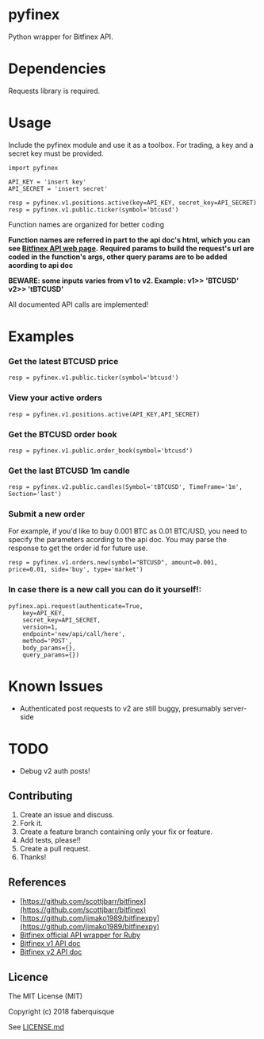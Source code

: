 pyfinex
======
Python wrapper for Bitfinex API.

Dependencies
======
Requests library is required.

Usage
======

Include the pyfinex module and use it as a toolbox. For trading, a key and a secret key must be provided.

	import pyfinex

    API_KEY = 'insert key'
    API_SECRET = 'insert secret'

	resp = pyfinex.v1.positions.active(key=API_KEY, secret_key=API_SECRET)
    resp = pyfinex.v1.public.ticker(symbol='btcusd')

Function names are organized for better coding

**Function names are referred in part to the api doc's html, which you can see [Bitfinex API web page](http://docs.bitfinex.com/).**
**Required params to build the request's url are coded in the function's args, other query params are to be added acording to api doc**

**BEWARE: some inputs varies from v1 to v2. Example: v1>> 'BTCUSD' v2>> 'tBTCUSD'**

All documented API calls are implemented!

Examples
======

### Get the latest BTCUSD price
	resp = pyfinex.v1.public.ticker(symbol='btcusd')
### View your active orders
    resp = pyfinex.v1.positions.active(API_KEY,API_SECRET)
### Get the BTCUSD order book
    resp = pyfinex.v1.public.order_book(symbol='btcusd')
### Get the last BTCUSD 1m candle 
    resp = pyfinex.v2.public.candles(Symbol='tBTCUSD', TimeFrame='1m', Section='last')
### Submit a new order
For example, if you'd like to buy 0.001 BTC as 0.01 BTC/USD, you need to specify the parameters acording to the api doc. You may parse the response to get the order id for future use.

	resp = pyfinex.v1.orders.new(symbol="BTCUSD", amount=0.001, price=0.01, side='buy', type='market')

### In case there is a new call you can do it yourself!:
    pyfinex.api.request(authenticate=True, 
        key=API_KEY, 
        secret_key=API_SECRET, 
        version=1, 
        endpoint='new/api/call/here', 
        method='POST', 
        body_params={}, 
        query_params={})

Known Issues
======
- Authenticated post requests to v2 are still buggy, presumably server-side

TODO
=====
- Debug v2 auth posts!


## Contributing

1. Create an issue and discuss.
1. Fork it.
1. Create a feature branch containing only your fix or feature.
1. Add tests, please!!
1. Create a pull request.
1. Thanks!

## References
- [https://github.com/scottjbarr/bitfinex](https://github.com/scottjbarr/bitfinex)
- [https://github.com/jimako1989/bitfinexpy](https://github.com/jimako1989/bitfinexpy)
- [Bitfinex official API wrapper for Ruby](https://github.com/bitfinexcom/bitfinex-api-rb)
- [Bitfinex v1 API doc](https://bitfinex.readme.io/v1/docs)
- [Bitfinex v2 API doc](https://bitfinex.readme.io/v2/docs)
## Licence

The MIT License (MIT)

Copyright (c) 2018 faberquisque

See [LICENSE.md](LICENSE.md)